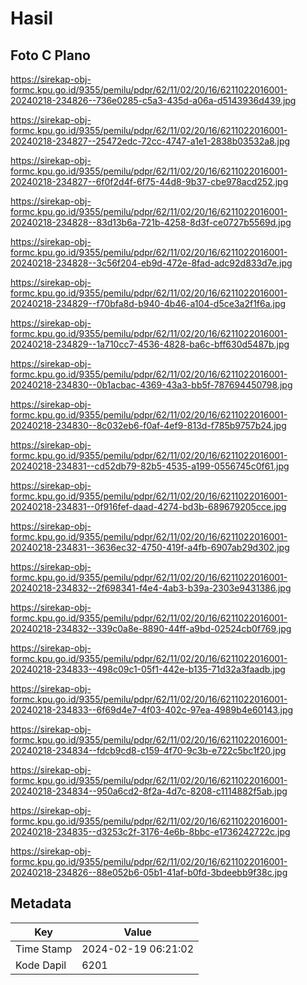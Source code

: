 # Hasil

## Foto C Plano

https://sirekap-obj-formc.kpu.go.id/9355/pemilu/pdpr/62/11/02/20/16/6211022016001-20240218-234826--736e0285-c5a3-435d-a06a-d5143936d439.jpg

https://sirekap-obj-formc.kpu.go.id/9355/pemilu/pdpr/62/11/02/20/16/6211022016001-20240218-234827--25472edc-72cc-4747-a1e1-2838b03532a8.jpg

https://sirekap-obj-formc.kpu.go.id/9355/pemilu/pdpr/62/11/02/20/16/6211022016001-20240218-234827--6f0f2d4f-6f75-44d8-9b37-cbe978acd252.jpg

https://sirekap-obj-formc.kpu.go.id/9355/pemilu/pdpr/62/11/02/20/16/6211022016001-20240218-234828--83d13b6a-721b-4258-8d3f-ce0727b5569d.jpg

https://sirekap-obj-formc.kpu.go.id/9355/pemilu/pdpr/62/11/02/20/16/6211022016001-20240218-234828--3c56f204-eb9d-472e-8fad-adc92d833d7e.jpg

https://sirekap-obj-formc.kpu.go.id/9355/pemilu/pdpr/62/11/02/20/16/6211022016001-20240218-234829--f70bfa8d-b940-4b46-a104-d5ce3a2f1f6a.jpg

https://sirekap-obj-formc.kpu.go.id/9355/pemilu/pdpr/62/11/02/20/16/6211022016001-20240218-234829--1a710cc7-4536-4828-ba6c-bff630d5487b.jpg

https://sirekap-obj-formc.kpu.go.id/9355/pemilu/pdpr/62/11/02/20/16/6211022016001-20240218-234830--0b1acbac-4369-43a3-bb5f-787694450798.jpg

https://sirekap-obj-formc.kpu.go.id/9355/pemilu/pdpr/62/11/02/20/16/6211022016001-20240218-234830--8c032eb6-f0af-4ef9-813d-f785b9757b24.jpg

https://sirekap-obj-formc.kpu.go.id/9355/pemilu/pdpr/62/11/02/20/16/6211022016001-20240218-234831--cd52db79-82b5-4535-a199-0556745c0f61.jpg

https://sirekap-obj-formc.kpu.go.id/9355/pemilu/pdpr/62/11/02/20/16/6211022016001-20240218-234831--0f916fef-daad-4274-bd3b-689679205cce.jpg

https://sirekap-obj-formc.kpu.go.id/9355/pemilu/pdpr/62/11/02/20/16/6211022016001-20240218-234831--3636ec32-4750-419f-a4fb-6907ab29d302.jpg

https://sirekap-obj-formc.kpu.go.id/9355/pemilu/pdpr/62/11/02/20/16/6211022016001-20240218-234832--2f698341-f4e4-4ab3-b39a-2303e9431386.jpg

https://sirekap-obj-formc.kpu.go.id/9355/pemilu/pdpr/62/11/02/20/16/6211022016001-20240218-234832--339c0a8e-8890-44ff-a9bd-02524cb0f769.jpg

https://sirekap-obj-formc.kpu.go.id/9355/pemilu/pdpr/62/11/02/20/16/6211022016001-20240218-234833--498c09c1-05f1-442e-b135-71d32a3faadb.jpg

https://sirekap-obj-formc.kpu.go.id/9355/pemilu/pdpr/62/11/02/20/16/6211022016001-20240218-234833--6f69d4e7-4f03-402c-97ea-4989b4e60143.jpg

https://sirekap-obj-formc.kpu.go.id/9355/pemilu/pdpr/62/11/02/20/16/6211022016001-20240218-234834--fdcb9cd8-c159-4f70-9c3b-e722c5bc1f20.jpg

https://sirekap-obj-formc.kpu.go.id/9355/pemilu/pdpr/62/11/02/20/16/6211022016001-20240218-234834--950a6cd2-8f2a-4d7c-8208-c1114882f5ab.jpg

https://sirekap-obj-formc.kpu.go.id/9355/pemilu/pdpr/62/11/02/20/16/6211022016001-20240218-234835--d3253c2f-3176-4e6b-8bbc-e1736242722c.jpg

https://sirekap-obj-formc.kpu.go.id/9355/pemilu/pdpr/62/11/02/20/16/6211022016001-20240218-234826--88e052b6-05b1-41af-b0fd-3bdeebb9f38c.jpg


## Metadata

| Key        | Value               |
| ---------- | ------------------- |
| Time Stamp | 2024-02-19 06:21:02 |
| Kode Dapil | 6201                |



